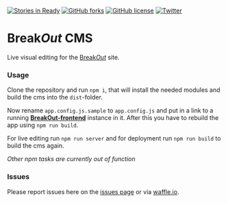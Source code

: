[![Stories in Ready](https://badge.waffle.io/BreakOutEvent/breakout-cms.png?label=ready&title=Ready)](https://waffle.io/BreakOutEvent/breakout-cms)
[![GitHub forks](https://img.shields.io/github/forks/BreakOutEvent/breakout-cms.svg?style=flat-square)](https://github.com/BreakOutEvent/breakout-cms/network)
[![GitHub license](https://img.shields.io/badge/license-AGPL-blue.svg?style=flat-square)](https://raw.githubusercontent.com/BreakOutEvent/breakout-cms/master/LICENSE)
[![Twitter](https://img.shields.io/twitter/url/https/github.com/BreakOutEvent/breakout-cms.svg?style=social?style=flat-square)](https://twitter.com/BreakoutMunchen)
# Break*Out* CMS

Live visual editing for the [Break*Out*](http://www.break-out.org/) site.

### Usage

Clone the repository and run `npm i`, that will install the needed modules and build the cms into the `dist`-folder.

Now rename `app.config.js.sample` to `app.config.js` and put in a link to a running [**BreakOut-frontend**](https://github.com/BreakOutEvent/breakout-frontend) instance in it. After this you have to rebuild the app using `npm run build`.

For live editing run `npm run server` and for deployment run  `npm run build` to build the cms again.

*Other npm tasks are currently out of function*

### Issues

Please report issues here on the [issues page](https://github.com/BreakOutEvent/breakout-cms/issues) or via [waffle.io](https://waffle.io/BreakOutEvent/breakout-cms).